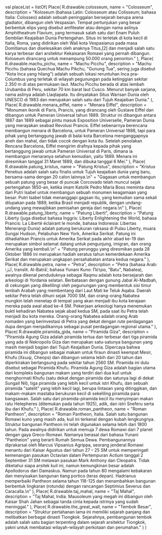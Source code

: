 val placeList = listOf<Place>(
            Place(
                R.drawable.colosseum,
                name = "Colosseum",
                description = "Koloseum (bahasa Latin: Colosseum atau Colisseum; bahasa Italia: Colosseo) adalah sebuah peninggalan bersejarah berupa arena gladiator, dibangun oleh Vespasian. Tempat pertunjukan yang besar berbentuk elips yang disebut amfiteater atau dengan nama aslinya Amphitheatrum Flavium, yang termasuk salah satu dari Enam Puluh Sembilan Keajaiban Dunia Pertengahan. Situs ini terletak di kota kecil di Italia, Roma, yang didirikan oleh Wali kota Vespasianus pada masa Domitianus dan diselesaikan oleh anaknya Titus,[2] dan menjadi salah satu karya terbesar dari arsitektur Kekaisaran Romawi yang pernah dibangun. Koloseum dirancang untuk menampung 50.000 orang penonton."
            ),
            Place(
                R.drawable.machu_pichu,
                name = "Machu Picchu",
                description = "Machu Picchu (bahasa Quechua Machu Pikchu, \"Gunung Tua\", sering juga disebut \"Kota Inca yang hilang\") adalah sebuah lokasi reruntuhan Inca pra-Columbus yang terletak di wilayah pegunungan pada ketinggian sekitar 2.350 m di atas permukaan laut. Machu Picchu berada di atas lembah Urubamba di Peru, sekitar 70 km barat laut Cusco. Menurut banyak sarjana, nama aslinya adalah Llaqtapata. Itu dinyatakan Situs Warisan Dunia oleh UNESCO di 1983 dan merupakan salah satu dari Tujuh Keajaiban Dunia."
            ),
            Place(
                R.drawable.menara_eiffel,
                name = "Menara Eiffel",
                description = "Monumen ikonik di Paris, Prancis, yang dirancang oleh Gustave Eiffel dan dibangun untuk Pameran Universal tahun 1889. Struktur ini dibangun antara 1887 dan 1889 sebagai pintu masuk Exposition Universelle, Pameran Dunia yang merayakan seabad Revolusi Prancis. Eiffel sebenarnya berencana membangun menara di Barcelona, untuk Pameran Universal 1888, tapi para pihak yang bertanggung jawab di balai kota Barcelona menganggapnya aneh dan mahal, dan tidak cocok dengan kota itu. Setelah penolakan Rencana Barcelona, Eiffel mengirim drafnya kepada pihak yang bertanggung jawab untuk Pameran Universal di Paris, dimana ia membangun menaranya setahun kemudian, yaitu 1889. Menara ini diresmikan tanggal 31 Maret 1889, dan dibuka tanggal 6 Mei."
            ),
            Place(
                R.drawable.patung_kristus,
                name = "Patung Kristus",
                description = "Kristus Penebus adalah salah satu finalis untuk Tujuh keajaiban dunia yang baru, bersama-sama dengan 20 calon lainnya.\n" +
                        "Gagasan untuk membangun sebuah patung yang besar di puncak Corcovado telah muncul sejak pertengahan 1850-an, ketika imam Katolik Pedro Maria Boss meminta dana dari Putri Isabel untuk membangun sebuah monumen keagamaan yang besar. Putri Isabel tidak menanggapi gagsan itu, yang kemudian sama sekali dilupakan pada 1889, ketika Brasil menjadi republik, dengan undang-undang yang mewajibkan pemisahan gereja dari negara.\n"
            ),
            Place(
                R.drawable.patung_liberty,
                name = "Patung Liberti",
                description = "Patung Liberty (juga disebut bahasa Inggris: Liberty Enlightening the World, bahasa Prancis: La Liberté éclairant le monde, bahasa Indonesia: Libertas Menerangi Dunia) adalah patung berukuran raksasa di Pulau Liberty, muara Sungai Hudson, Pelabuhan New York, Amerika Serikat. Patung ini dihadiahkan Prancis untuk Amerika Serikat pada akhir abad ke-19 dan merupakan simbol selamat datang untuk pengunjung, imigran, dan orang Amerika yang kembali.\n" +
                        "Patung perunggu yang diresmikan pada 28 Oktober 1886 ini merupakan hadiah seratus tahun kemerdekaan Amerika Serikat dan merupakan ungkapan persahabatan antara kedua negara."
            ),
            Place(
                R.drawable.petra,
                name = "Petra",
                description = "Petra (bahasa Arab: ٱلْبَتْرَا, translit. Al-Batrāʾ; bahasa Yunani Kuno: Πέτρα, \"Batu\", Nabatea), awalnya dikenal penduduknya sebagai Raqmu adalah kota bersejarah dan arkeologi di Yordania selatan. Berbatasan dengan gunung Jabal Al-Madbah, di cekungan yang dikelilingi oleh pegunungan yang membentuk sisi timur lembah Arabah yang membentang dari Laut Mati ke Teluk Aqaba. Daerah sekitar Petra telah dihuni sejak 7000 SM, dan orang-orang Nabatea mungkin telah menetap di tempat yang akan menjadi ibu kota kerajaan mereka pada awal abad ke-4 SM. Pekerjaan arkeologi hanya menemukan bukti kehadiran Nabatea sejak abad kedua SM, pada saat itu Petra telah menjadi ibu kota mereka. Orang-orang Nabatea adalah orang Arab nomaden yang berinvestasi di Petra yang dekat dengan rute perdagangan dupa dengan menjadikannya sebagai pusat perdagangan regional utama."
            ),
            Place(
                R.drawable.piramida_gida,
                name = "Piramida Giza",
                description = "Piramida Agung Giza adalah piramida tertua dan terbesar dari tiga piramida yang ada di Nekropolis Giza dan merupakan satu-satunya bangunan yang masih menjadi bagian dari Tujuh Keajaiban Dunia. Dipercaya bahwa piramida ini dibangun sebagai makam untuk firaun dinasti keempat Mesir, Khufu (Χεωψ, Cheops) dan dibangun selama lebih dari 20 tahun dan diperkirakan berlangsung pada sekitar tahun 2560 SM. Piramida ini dulu disebut sebagai Piramida Khufu. Piramida Agung Giza adalah bagian utama dari kompleks bangunan makam yang terdiri dari dua kuil untuk menghormati Khufu (satu dekat dengan piramida dan satunya lagi di dekat Sungail Nil), tiga piramida yang lebih kecil untuk istri Khufu, dan sebuah piramida \"satelit\" yang lebih kecil lagi, berupa lintasan yang ditinggikan, dan makam-makam mastaba berukuran kecil di sekeliling piramida para bangsawan. Salah satu dari piramida-piramida kecil itu menyimpan makan ratu Hetepheres (ditemukan pada tahun 1925), adik, dan istri Sneferu serta ibu dari Khufu."
            ),
            Place(
                R.drawable.roman_pantheon,
                name = "Roman Pantheon",
                description = "Roman Pantheon, Italia. Salah satu bangunan Romawi kuno yang masih ada, kuil ini terkenal dengan kubah lengkungnya. Struktur bangunan Pantheon ini telah digunakan selama lebih dari 1800 tahun. Pada awalnya didirikan untuk memuja 7 dewa Romawi dari 7 planet dengan gaya Greco-Romawi. Namanya berasal dari bahasa Yunani \"Pantheion\" yang berarti Rumah Semua Dewa. Pembangunannya diprakarsai oleh Marcus Vipsanius Agrippa, seorang jenderal Romawi menantu dari Kaisar Agustus dari tahun 27 – 25 SM untuk memperingati kemenangan pasukan Octavian dalam Pertempuran Actium tanggal 2 September 31 SM melawan pasukan Mark Anthony dan Cleopatra. Tidak diketahui siapa arsitek kuil ini, namun kemungkinan besar adalah Apollodorus dari Damaskus. Namun pada tahun 80 mengalami kebakaran dan menyisakan bangunan tiang portico (teras depan). Hadrianus memperbaiki Pantheon selama tahun 118-125 dan menambahkan bangunan berbentuk lingkaran (rotunda) dengan rancangan Septimius Severus dan Caracalla.\n"
            ),
            Place(
                R.drawable.taj_mahal,
                name = "Taj Mahal",
                description = "Taj Mahal, India. Mausoleum yang megah ini dibangun oleh Kaisar Shah Jahan sebagai tanda cinta kepada istrinya yang sudah meninggal."
            ),
            Place(
                R.drawable.the_great_wall,
                name = "Tembok Besar",
                description = "Struktur pertahanan lama ini memiliki sejarah panjang dan melibatkan berbagai dinasti Tiongkok. Sejarahnya, pembangunan tembok adalah salah satu bagian terpenting dalam sejarah arsitektur Tiongkok, yakni untuk membatasi wilayah-wilayah perkotaan dan perumahan."
            )
        )
